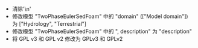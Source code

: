 
- 清除'\n'
- 修改模型 "TwoPhaseEulerSedFoam" 中的 "domain" (["Model domain"]) 为 ["Hydrology", "Terrestrial"]
- 修改模型 "TwoPhaseEulerSedFoam" 中的 ", description" 为 "description"
- 将 GPL v3 和 GPL v2 修改为 GPLv3 和 GPLv2

<!--        <owl:imports rdf:resource="http://www.egc.org/ont/base/props"/>-->
<!--        <owl:imports rdf:resource="http://www.egc.org/ont/gis/cyber"/>-->